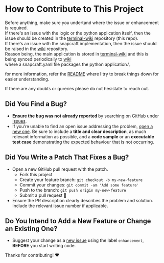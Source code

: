 # How to Contribute to This Project

Before anything, make sure you undertand where the issue or enhancement is required.\
If there's an issue with the logic or the python application itself, then the issue should be created in the [terminal-wiki](https://github.com/charanravi-online/terminal-wiki) repository (this repo).\
If there's an issue with the snapcraft implementation, then the issue should be raised in the [wiki](https://github.com/charanravi-online/wiki) repository.\
Reason being, the main application is stored in [terminal-wiki](https://github.com/charanravi-online/terminal-wiki) and this is being synced periodically to [wiki](https://github.com/charanravi-online/wiki)\
where a snapcraft.yaml file packages the python application.\

for more information, refer the [README](https://github.com/charanravi-online/terminal-wiki/blob/main/README.md) where I try to break things down for easier understanding.

If there are any doubts or qureries please do not hesistate to reach out.

## Did You Find a Bug?

- **Ensure the bug was not already reported** by searching on GitHub under
  [Issues][issues].
- If you're unable to find an open issue addressing the problem,
  [open a new one][new-issue]. Be sure to include a **title and clear
  description**, as much relevant information as possible, and a **code
  sample** or an **executable test case** demonstrating the expected
  behaviour that is not occurring.

## Did You Write a Patch That Fixes a Bug?

- Open a new GitHub pull request with the patch.
  - Fork this project
  - Create your feature branch: `git checkout -b my-new-feature`
  - Commit your changes: `git commit -am 'Add some feature'`
  - Push to the branch: `git push origin my-new-feature`
  - Submit a pull request :tada:
- Ensure the PR description clearly describes the problem and solution.
  Include the relevant issue number if applicable.

## Do You Intend to Add a New Feature or Change an Existing One?

- Suggest your change as a [new issue][new-issue] using the label
  `enhancement`, **BEFORE** you start writing code.

Thanks for contributing! :heart:

[//]: # (Simply change the URL's below to your own project information)

[issues]: https://github.com/charanravi-online/terminal-wiki/issues/
[new-issue]: https://github.com/charanravi-online/terminal-wiki/issues/new
